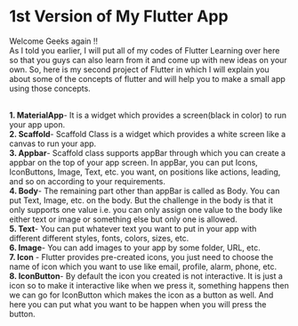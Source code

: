 # 1st Version of My Flutter App
  Welcome Geeks again !! 
  <br>As I told you earlier, I will put all of my codes of Flutter Learning over here so that you guys can also learn from it and come up with new ideas on your own. So, here is         my second project of Flutter in which I will explain you about some of the concepts of flutter and will help you to make a small app using those concepts.  
  
<br><b>1. MaterialApp</b>- It is a widget which provides a screen(black in color) to run your app upon.
<br><b>2. Scaffold</b>- Scaffold Class is a widget which provides a white screen like a canvas to run your app.
<br><b>3. Appbar</b>- Scaffold class supports appBar through which you can create a appbar on the top of your app screen. In appBar, you can put Icons, IconButtons, Image, Text, etc. you want, on positions like actions, leading, and so on according to your requirements.
<br><b>4. Body</b>- The remaining part other than appBar is called as Body. You can put Text, Image, etc. on the body. But the challenge in the body is that it only supports one value i.e. you can only assign one value to the body like either text or image or something else but only one is allowed.
<br><b>5. Text</b>-  You can put whatever text you want to put in your app with different different styles, fonts, colors, sizes, etc.
<br><b>6. Image</b>- You can add images to your app by some folder, URL, etc.
<br><b>7. Icon</b> - Flutter provides pre-created icons, you just need to choose the name of icon which you want to use like email, profile, alarm, phone, etc. 
<br><b>8. IconButton</b>- By default the icon you created is not interactive. It is just a icon so to make it interactive like when we press it, something happens then we can go for IconButton which makes the icon as a button as well. And here you can put what you want to be happen when you will press the button. 

